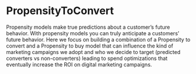 # PropensityToConvert
Propensity models make true predictions about a customer’s future behavior. With propensity models you can truly anticipate a customers’ future behavior.  Here we focus on building a combination of a Propensity to convert and a Propensity to buy model that can influence the kind of marketing campaigns we adopt and who we decide to target (predicted converters vs non-converters) leading to spend optimizations that eventually increase the ROI on digital marketing campaigns.
